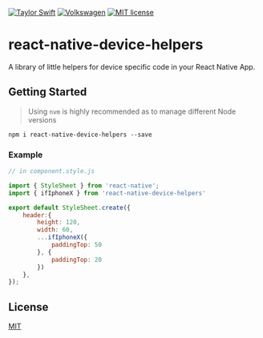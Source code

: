 [![Taylor Swift](https://img.shields.io/badge/secured%20by-taylor%20swift-brightgreen.svg)](https://twitter.com/SwiftOnSecurity)
[![Volkswagen](https://auchenberg.github.io/volkswagen/volkswargen_ci.svg?v=1)](https://github.com/auchenberg/volkswagen)
[![MIT license](http://img.shields.io/badge/license-MIT-brightgreen.svg)](http://opensource.org/licenses/MIT)

# react-native-device-helpers

A library of little helpers for device specific code in your React Native App.

## Getting Started

> Using `nvm` is highly recommended as to manage different Node versions

```
npm i react-native-device-helpers --save
```

### Example ###

```js
// in component.style.js

import { StyleSheet } from 'react-native';
import { ifIphoneX } from 'react-native-device-helpers'

export default StyleSheet.create({
    header:{
        height: 120,
        width: 60,
        ...ifIphoneX({
            paddingTop: 50
        }, {
            paddingTop: 20
        })
    },
});
```

## License
[MIT](/LICENSE)